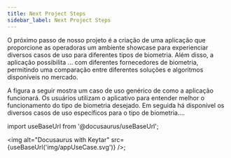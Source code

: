 ```yaml
---
title: Next Project Steps
sidebar_label: Next Project Steps
---
```


O próximo passo de nosso projeto é a criação de uma aplicação que proporcione as
operadoras um ambiente showcase para experienciar diversos casos de uso para
diferentes tipos de biometria. Além disso, a aplicação possibilita ... com
diferentes fornecedores de biometria, permitindo uma comparação entre diferentes
soluções e algoritmos disponíveis no mercado.

A figura a seguir mostra um caso de uso genérico de como a aplicação funcionará.
Os usuários utilizam o aplicativo para entender melhor o funcionamento do tipo
de biometria desejado. Em seguida há disponível os diversos casos de uso
específicos para o tipo de biometria....

import useBaseUrl from '@docusaurus/useBaseUrl';

<img alt="Docusaurus with Keytar" src={useBaseUrl('img/appUseCase.svg')} />;
